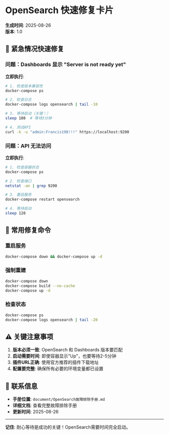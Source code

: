 # OpenSearch 快速修复卡片

**生成时间**: 2025-08-26  
**版本**: 1.0

## 🚨 紧急情况快速修复

### 问题：Dashboards 显示 "Server is not ready yet"

**立即执行**:
```bash
# 1. 检查版本兼容性
docker-compose ps

# 2. 检查日志
docker-compose logs opensearch | tail -10

# 3. 等待启动（关键！）
sleep 180  # 等待3分钟

# 4. 测试API
curl -k -u "admin:Francis198!!!" https://localhost:9200
```

### 问题：API 无法访问

**立即执行**:
```bash
# 1. 检查容器状态
docker-compose ps

# 2. 检查端口
netstat -an | grep 9200

# 3. 重启服务
docker-compose restart opensearch

# 4. 等待启动
sleep 120
```

## 🔧 常用修复命令

### 重启服务
```bash
docker-compose down && docker-compose up -d
```

### 强制重建
```bash
docker-compose down
docker-compose build --no-cache
docker-compose up -d
```

### 检查状态
```bash
docker-compose ps
docker-compose logs opensearch | tail -20
```

## ⚠️ 关键注意事项

1. **版本必须一致**: OpenSearch 和 Dashboards 版本要匹配
2. **启动需要时间**: 即使容器显示"Up"，也要等待2-5分钟
3. **插件URL正确**: 使用官方推荐的插件下载地址
4. **配置要完整**: 确保所有必要的环境变量都已设置

## 📱 联系信息

- **手册位置**: `document/OpenSearch故障排除手册.md`
- **详细文档**: 查看完整故障排除手册
- **更新时间**: 2025-08-26

---

**记住**: 耐心等待是成功的关键！OpenSearch需要时间完全启动。
